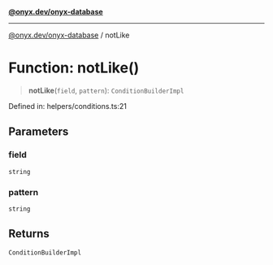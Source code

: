 [**@onyx.dev/onyx-database**](../README.md)

***

[@onyx.dev/onyx-database](../globals.md) / notLike

# Function: notLike()

> **notLike**(`field`, `pattern`): `ConditionBuilderImpl`

Defined in: helpers/conditions.ts:21

## Parameters

### field

`string`

### pattern

`string`

## Returns

`ConditionBuilderImpl`
